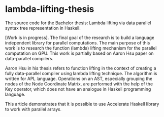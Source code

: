 # lambda-lifting-thesis
The source code for the Bachelor thesis: Lambda lifting via data parallel syntax tree representation in Haskell.

[Work is in progress].
The final goal of the research is to build a language independent  library for parallel computations. 
The main purpose of this work is to research the function (lambda) lifting mechanism for the parallel computation on GPU. This work is partially based on Aaron Hsu paper on data-parallel compilers. 

Aaron Hsu in his thesis refers to function lifting in the context of creating a fully data-parallel compiler using lambda lifting technique. The algorithm is written for APL language. Operations on an AST, especially grouping the nodes of the Node Coordinate Matrix, are performed with the help of the Key operator, which does not have an analogue in Haskell programming language. 

This article demonstrates that it is possible to use Accelerate Haskell library to work with parallel arrays. 


